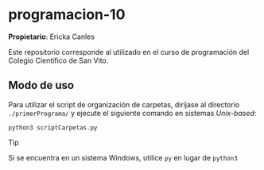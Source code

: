 # programacion-10

__Propietario__: Ericka Canles

Este repositorio corresponde al utilizado en el curso de programación del Colegio Científico de San Vito.

## Modo de uso

Para utilizar el script de organización de carpetas, diríjase al directorio `./primerPrograma/` y ejecute el siguiente comando en sistemas _Unix-based_:

```
python3 scriptCarpetas.py
```

> [!TIP]
> Si se encuentra en un sistema Windows, utilice `py` en lugar de `python3`